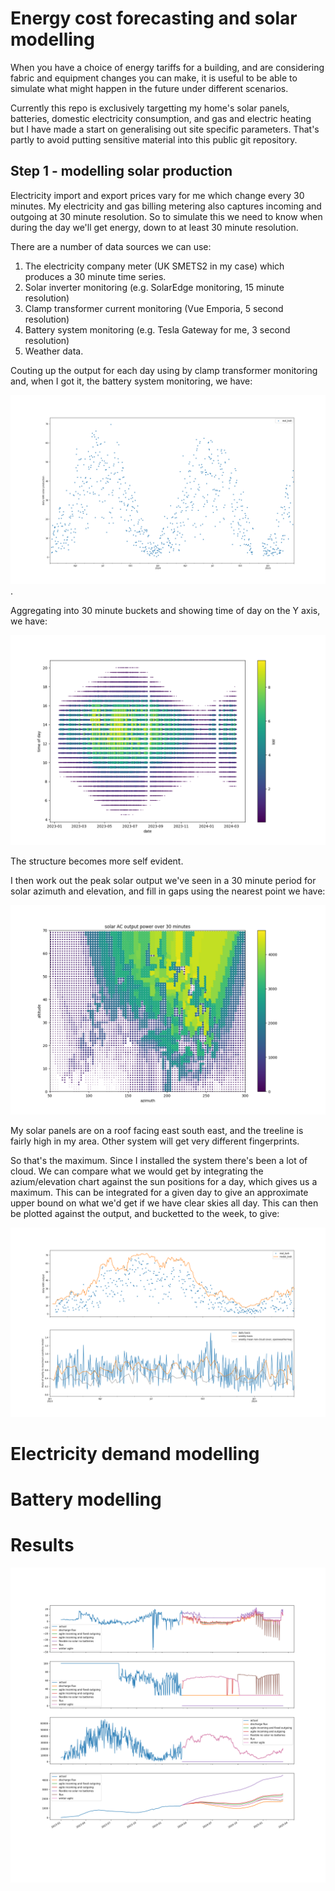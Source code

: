 # Energy cost forecasting and solar modelling

When you have a choice of energy tariffs for a building, and are considering fabric and equipment changes you can make,
it is useful to be able to simulate what might happen in the future under different scenarios.

Currently this repo is exclusively targetting my home's solar panels, batteries, domestic electricity consumption,
and gas and electric heating but I have made a start on generalising out site specific parameters. That's partly
to avoid putting sensitive material into this public git repository.

## Step 1 - modelling solar production

Electricity import and export prices vary for me which change every 30 minutes. My electricity and gas billing metering also
captures incoming and outgoing at 30 minute resolution. So to simulate this we need to know when during the day we'll get
energy, down to at least 30 minute resolution.

There are a number of data sources we can use:

1. The electricity company meter (UK SMETS2 in my case) which produces a 30 minute time series.
2. Solar inverter monitoring (e.g. SolarEdge monitoring, 15 minute resolution)
3. Clamp transformer current monitoring (Vue Emporia, 5 second resolution)
4. Battery system monitoring (e.g. Tesla Gateway for me, 3 second resolution)
5. Weather data.

Couting up the output for each day using by clamp transformer monitoring and, when I got it, the battery system monitoring, we have:

![solar actual](solar_actual.png).


Aggregating into 30 minute buckets and showing time of day on the Y axis, we have:


![time series](solartimes.png)

The structure becomes more self evident.

I then work out the peak solar output we've seen in a 30 minute period for solar azimuth and elevation, and fill in gaps using the nearest point we have:

![solar model](solarmodel.png)

My solar panels are on a roof facing east south east, and the treeline is fairly high in my area. Other system will get very different fingerprints.

So that's the maximum. Since I installed the system there's been a lot of cloud. We can compare what we would get by integrating the azium/elevation chart against the
sun positions for a day, which gives us a maximum. This can be integrated for a given day to give an approximate upper bound on what we'd get if we have clear skies all day.
This can then be plotted against the output, and bucketted to the week, to give:

![dialysolar](dailysolar.png)

# Electricity demand modelling

# Battery modelling

# Results

![overall resukts](run.png)

